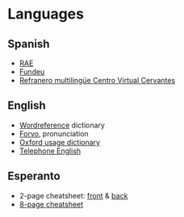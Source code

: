 # Languages
## Spanish
- [RAE](http://www.rae.es/)
- [Fundeu](https://www.fundeu.es/)
- [Refranero multilingüe Centro Virtual Cervantes](https://cvc.cervantes.es/lengua/refranero/)

## English
- [Wordreference](http://www.wordreference.com/) dictionary
- [Forvo](https://forvo.com/), pronunciation
- [Oxford usage dictionary](https://en.oxforddictionaries.com/grammar/usage)
- [Telephone English](http://www.englishclub.com/speaking/telephone_language.htm)

## Esperanto
- 2-page cheatsheet: [front](http://lastranga.tumblr.com/image/150556354707) & [back](http://lastranga.tumblr.com/image/150554956187)
- [8-page cheatsheet](http://esperanto.bretonio.free.fr/dokumentoj/pakeo-en2.pdf)
